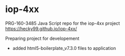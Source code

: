 # iop-4xx
PRG-160-3485 Java Script repo for the iop-4xx project
https://hecky99.github.io/iop-4xx/

Preparing project for developement
- added html5-boilerplate_v7.3.0 files to application